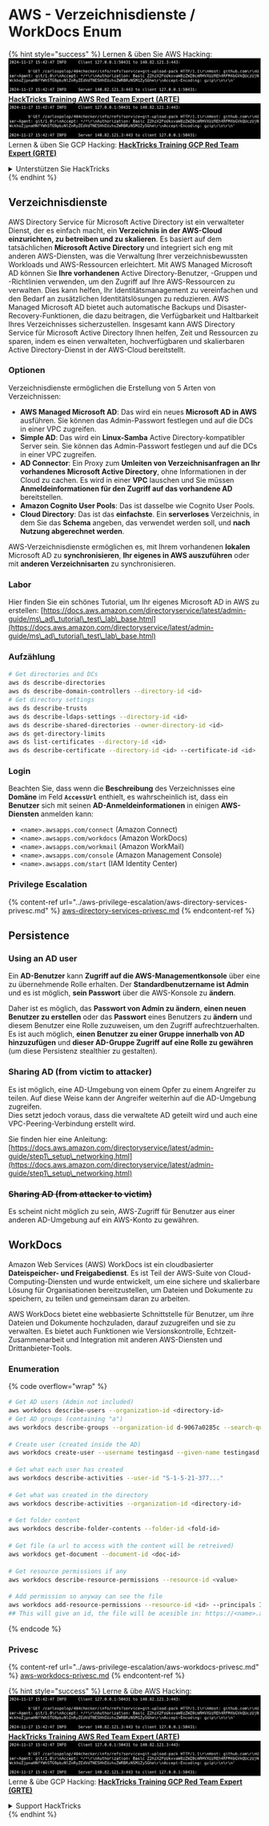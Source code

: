 # AWS - Verzeichnisdienste / WorkDocs Enum

{% hint style="success" %}
Lernen & üben Sie AWS Hacking:<img src="../../../.gitbook/assets/image (1).png" alt="" data-size="line">[**HackTricks Training AWS Red Team Expert (ARTE)**](https://training.hacktricks.xyz/courses/arte)<img src="../../../.gitbook/assets/image (1).png" alt="" data-size="line">\
Lernen & üben Sie GCP Hacking: <img src="../../../.gitbook/assets/image (2).png" alt="" data-size="line">[**HackTricks Training GCP Red Team Expert (GRTE)**<img src="../../../.gitbook/assets/image (2).png" alt="" data-size="line">](https://training.hacktricks.xyz/courses/grte)

<details>

<summary>Unterstützen Sie HackTricks</summary>

* Überprüfen Sie die [**Abonnementpläne**](https://github.com/sponsors/carlospolop)!
* **Treten Sie der** 💬 [**Discord-Gruppe**](https://discord.gg/hRep4RUj7f) oder der [**Telegram-Gruppe**](https://t.me/peass) bei oder **folgen** Sie uns auf **Twitter** 🐦 [**@hacktricks\_live**](https://twitter.com/hacktricks\_live)**.**
* **Teilen Sie Hacking-Tricks, indem Sie PRs an die** [**HackTricks**](https://github.com/carlospolop/hacktricks) und [**HackTricks Cloud**](https://github.com/carlospolop/hacktricks-cloud) GitHub-Repos senden.

</details>
{% endhint %}

## Verzeichnisdienste

AWS Directory Service für Microsoft Active Directory ist ein verwalteter Dienst, der es einfach macht, ein **Verzeichnis in der AWS-Cloud einzurichten, zu betreiben und zu skalieren**. Es basiert auf dem tatsächlichen **Microsoft Active Directory** und integriert sich eng mit anderen AWS-Diensten, was die Verwaltung Ihrer verzeichnisbewussten Workloads und AWS-Ressourcen erleichtert. Mit AWS Managed Microsoft AD können Sie **Ihre vorhandenen** Active Directory-Benutzer, -Gruppen und -Richtlinien verwenden, um den Zugriff auf Ihre AWS-Ressourcen zu verwalten. Dies kann helfen, Ihr Identitätsmanagement zu vereinfachen und den Bedarf an zusätzlichen Identitätslösungen zu reduzieren. AWS Managed Microsoft AD bietet auch automatische Backups und Disaster-Recovery-Funktionen, die dazu beitragen, die Verfügbarkeit und Haltbarkeit Ihres Verzeichnisses sicherzustellen. Insgesamt kann AWS Directory Service für Microsoft Active Directory Ihnen helfen, Zeit und Ressourcen zu sparen, indem es einen verwalteten, hochverfügbaren und skalierbaren Active Directory-Dienst in der AWS-Cloud bereitstellt.

### Optionen

Verzeichnisdienste ermöglichen die Erstellung von 5 Arten von Verzeichnissen:

* **AWS Managed Microsoft AD**: Das wird ein neues **Microsoft AD in AWS** ausführen. Sie können das Admin-Passwort festlegen und auf die DCs in einer VPC zugreifen.
* **Simple AD**: Das wird ein **Linux-Samba** Active Directory-kompatibler Server sein. Sie können das Admin-Passwort festlegen und auf die DCs in einer VPC zugreifen.
* **AD Connector**: Ein Proxy zum **Umleiten von Verzeichnisanfragen an Ihr vorhandenes Microsoft Active Directory**, ohne Informationen in der Cloud zu cachen. Es wird in einer **VPC** lauschen und Sie müssen **Anmeldeinformationen für den Zugriff auf das vorhandene AD** bereitstellen.
* **Amazon Cognito User Pools**: Das ist dasselbe wie Cognito User Pools.
* **Cloud Directory**: Das ist das **einfachste**. Ein **serverloses** Verzeichnis, in dem Sie das **Schema** angeben, das verwendet werden soll, und **nach Nutzung abgerechnet werden**.

AWS-Verzeichnisdienste ermöglichen es, mit Ihrem vorhandenen **lokalen** Microsoft AD zu **synchronisieren**, **Ihr eigenes in AWS auszuführen** oder mit **anderen Verzeichnisarten** zu synchronisieren.

### Labor

Hier finden Sie ein schönes Tutorial, um Ihr eigenes Microsoft AD in AWS zu erstellen: [https://docs.aws.amazon.com/directoryservice/latest/admin-guide/ms\_ad\_tutorial\_test\_lab\_base.html](https://docs.aws.amazon.com/directoryservice/latest/admin-guide/ms\_ad\_tutorial\_test\_lab\_base.html)

### Aufzählung
```bash
# Get directories and DCs
aws ds describe-directories
aws ds describe-domain-controllers --directory-id <id>
# Get directory settings
aws ds describe-trusts
aws ds describe-ldaps-settings --directory-id <id>
aws ds describe-shared-directories --owner-directory-id <id>
aws ds get-directory-limits
aws ds list-certificates --directory-id <id>
aws ds describe-certificate --directory-id <id> --certificate-id <id>
```
### Login

Beachten Sie, dass wenn die **Beschreibung** des Verzeichnisses eine **Domäne** im Feld **`AccessUrl`** enthielt, es wahrscheinlich ist, dass ein **Benutzer** sich mit seinen **AD-Anmeldeinformationen** in einigen **AWS-Diensten** anmelden kann:

* `<name>.awsapps.com/connect` (Amazon Connect)
* `<name>.awsapps.com/workdocs` (Amazon WorkDocs)
* `<name>.awsapps.com/workmail` (Amazon WorkMail)
* `<name>.awsapps.com/console` (Amazon Management Console)
* `<name>.awsapps.com/start` (IAM Identity Center)

### Privilege Escalation

{% content-ref url="../aws-privilege-escalation/aws-directory-services-privesc.md" %}
[aws-directory-services-privesc.md](../aws-privilege-escalation/aws-directory-services-privesc.md)
{% endcontent-ref %}

## Persistence

### Using an AD user

Ein **AD-Benutzer** kann **Zugriff auf die AWS-Managementkonsole** über eine zu übernehmende Rolle erhalten. Der **Standardbenutzername ist Admin** und es ist möglich, **sein Passwort** über die AWS-Konsole zu **ändern**.

Daher ist es möglich, das **Passwort von Admin zu ändern**, **einen neuen Benutzer zu erstellen** oder das **Passwort** eines Benutzers zu **ändern** und diesem Benutzer eine Rolle zuzuweisen, um den Zugriff aufrechtzuerhalten.\
Es ist auch möglich, **einen Benutzer zu einer Gruppe innerhalb von AD hinzuzufügen** und **dieser AD-Gruppe Zugriff auf eine Rolle zu gewähren** (um diese Persistenz stealthier zu gestalten).

### Sharing AD (from victim to attacker)

Es ist möglich, eine AD-Umgebung von einem Opfer zu einem Angreifer zu teilen. Auf diese Weise kann der Angreifer weiterhin auf die AD-Umgebung zugreifen.\
Dies setzt jedoch voraus, dass die verwaltete AD geteilt wird und auch eine VPC-Peering-Verbindung erstellt wird.

Sie finden hier eine Anleitung: [https://docs.aws.amazon.com/directoryservice/latest/admin-guide/step1\_setup\_networking.html](https://docs.aws.amazon.com/directoryservice/latest/admin-guide/step1\_setup\_networking.html)

### ~~Sharing AD (from attacker to victim)~~

Es scheint nicht möglich zu sein, AWS-Zugriff für Benutzer aus einer anderen AD-Umgebung auf ein AWS-Konto zu gewähren.

## WorkDocs

Amazon Web Services (AWS) WorkDocs ist ein cloudbasierter **Dateispeicher- und Freigabedienst**. Es ist Teil der AWS-Suite von Cloud-Computing-Diensten und wurde entwickelt, um eine sichere und skalierbare Lösung für Organisationen bereitzustellen, um Dateien und Dokumente zu speichern, zu teilen und gemeinsam daran zu arbeiten.

AWS WorkDocs bietet eine webbasierte Schnittstelle für Benutzer, um ihre Dateien und Dokumente hochzuladen, darauf zuzugreifen und sie zu verwalten. Es bietet auch Funktionen wie Versionskontrolle, Echtzeit-Zusammenarbeit und Integration mit anderen AWS-Diensten und Drittanbieter-Tools.

### Enumeration

{% code overflow="wrap" %}
```bash
# Get AD users (Admin not included)
aws workdocs describe-users --organization-id <directory-id>
# Get AD groups (containing "a")
aws workdocs describe-groups --organization-id d-9067a0285c --search-query a

# Create user (created inside the AD)
aws workdocs create-user --username testingasd --given-name testingasd --surname testingasd --password <password> --email-address name@directory.domain --organization-id <directory-id>

# Get what each user has created
aws workdocs describe-activities --user-id "S-1-5-21-377..."

# Get what was created in the directory
aws workdocs describe-activities --organization-id <directory-id>

# Get folder content
aws workdocs describe-folder-contents --folder-id <fold-id>

# Get file (a url to access with the content will be retreived)
aws workdocs get-document --document-id <doc-id>

# Get resource permissions if any
aws workdocs describe-resource-permissions --resource-id <value>

# Add permission so anyway can see the file
aws workdocs add-resource-permissions --resource-id <id> --principals Id=anonymous,Type=ANONYMOUS,Role=VIEWER
## This will give an id, the file will be acesible in: https://<name>.awsapps.com/workdocs/index.html#/share/document/<id>
```
{% endcode %}

### Privesc

{% content-ref url="../aws-privilege-escalation/aws-workdocs-privesc.md" %}
[aws-workdocs-privesc.md](../aws-privilege-escalation/aws-workdocs-privesc.md)
{% endcontent-ref %}

{% hint style="success" %}
Lerne & übe AWS Hacking:<img src="../../../.gitbook/assets/image (1).png" alt="" data-size="line">[**HackTricks Training AWS Red Team Expert (ARTE)**](https://training.hacktricks.xyz/courses/arte)<img src="../../../.gitbook/assets/image (1).png" alt="" data-size="line">\
Lerne & übe GCP Hacking: <img src="../../../.gitbook/assets/image (2).png" alt="" data-size="line">[**HackTricks Training GCP Red Team Expert (GRTE)**<img src="../../../.gitbook/assets/image (2).png" alt="" data-size="line">](https://training.hacktricks.xyz/courses/grte)

<details>

<summary>Support HackTricks</summary>

* Überprüfe die [**Abonnementpläne**](https://github.com/sponsors/carlospolop)!
* **Tritt der** 💬 [**Discord-Gruppe**](https://discord.gg/hRep4RUj7f) oder der [**Telegram-Gruppe**](https://t.me/peass) bei oder **folge** uns auf **Twitter** 🐦 [**@hacktricks\_live**](https://twitter.com/hacktricks\_live)**.**
* **Teile Hacking-Tricks, indem du PRs zu den** [**HackTricks**](https://github.com/carlospolop/hacktricks) und [**HackTricks Cloud**](https://github.com/carlospolop/hacktricks-cloud) GitHub-Repos einreichst.

</details>
{% endhint %}
